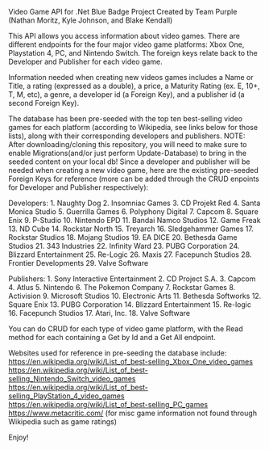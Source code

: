 Video Game API for .Net Blue Badge Project 
Created by Team Purple (Nathan Moritz, Kyle Johnson, and Blake Kendall)

This API allows you access information about video games. There are different endpoints for the four major video game platforms: Xbox One, Playstation 4, PC, and Nintendo Switch. The foreign keys relate back to the Developer and Publisher for each video game.

Information needed when creating new videos games includes a Name or Title, a rating (expressed as a double), a price, a Maturity Rating (ex. E, 10+, T, M, etc), a genre, a developer id (a Foreign Key), and a publisher id (a second Foreign Key).

The database has been pre-seeded with the top ten best-selling video games for each platform (according to Wikipedia, see links below for those lists), along with their corresponding developers and publishers. 
NOTE: After downloading/cloning this repository, you will need to make sure to enable Migrations(and/or just perform Update-Database) to bring in the seeded content on your local db!
Since a developer and publisher will be needed when creating a new video game, here are the existing pre-seeded Foreign Keys for reference (more can be added through the CRUD enpoints for Developer and Publisher respectively):

Developers: 
    1. Naughty Dog 
    2. Insomniac Games 
    3. CD Projekt Red 
    4. Santa Monica Studio 
    5. Guerrilla Games 
    6. Polyphony Digital 
    7. Capcom 
    8. Square Enix 
    9. P-Studio 
    10. Nintendo EPD 
    11. Bandai Namco Studios 
    12. Game Freak
    13. ND Cube
    14. Rockstar North 
    15. Treyarch
    16. Sledgehammer Games
    17. Rockstar Studios
    18. Mojang Studios
    19. EA DICE 
    20. Bethesda Game Studios
    21. 343 Industries 
    22. Infinity Ward 
    23. PUBG Corporation
    24. Blizzard Entertainment
    25. Re-Logic
    26. Maxis
    27. Facepunch Studios
    28. Frontier Developments
    29. Valve Software

Publishers:
    1. Sony Interactive Entertainment
    2. CD Project S.A. 
    3. Capcom 
    4. Atlus 
    5. Nintendo
    6. The Pokemon Company
    7. Rockstar Games 
    8. Activision 
    9. Microsoft Studios 
    10. Electronic Arts 
    11. Bethesda Softworks 
    12. Square Enix
    13. PUBG Corporation
    14. Blizzard Entertainment
    15. Re-logic
    16. Facepunch Studios
    17. Atari, Inc.
    18. Valve Software

You can do CRUD for each type of video game platform, with the Read method for each containing a Get by Id and a Get All endpoint. 

Websites used for reference in pre-seeding the database include:
https://en.wikipedia.org/wiki/List_of_best-selling_Xbox_One_video_games
https://en.wikipedia.org/wiki/List_of_best-selling_Nintendo_Switch_video_games
https://en.wikipedia.org/wiki/List_of_best-selling_PlayStation_4_video_games
https://en.wikipedia.org/wiki/List_of_best-selling_PC_games
https://www.metacritic.com/ (for misc game information not found through Wikipedia such as game ratings)

Enjoy!

